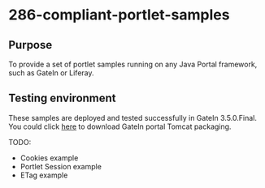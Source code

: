 286-compliant-portlet-samples
=============================

## Purpose
To provide a set of portlet samples running on any Java Portal framework, such as GateIn or Liferay.

## Testing environment
These samples are deployed and tested successfully in GateIn 3.5.0.Final. You could click [here](http://www.redhat.com/j/elqNow/elqRedir.htm?ref=http://downloads.jboss.org/gatein/Releases/Portal/3.5.0.Final/GateIn-3.5.0.Final-tomcat7.zip) to download GateIn portal Tomcat packaging.





TODO:
* Cookies example
* Portlet Session example
* ETag example
